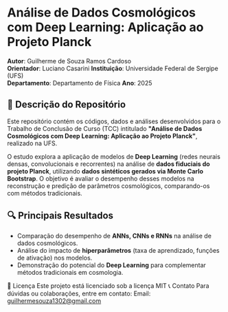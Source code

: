 # Análise de Dados Cosmológicos com Deep Learning: Aplicação ao Projeto Planck  

**Autor**: Guilherme de Souza Ramos Cardoso  
**Orientador**: Luciano Casarini 
**Instituição**: Universidade Federal de Sergipe (UFS)  
**Departamento**: Departamento de Física
**Ano**: 2025

## 📌 Descrição do Repositório  

Este repositório contém os códigos, dados e análises desenvolvidos para o Trabalho de Conclusão de Curso (TCC) intitulado **"Análise de Dados Cosmológicos com Deep Learning: Aplicação ao Projeto Planck"**, realizado na UFS.  

O estudo explora a aplicação de modelos de **Deep Learning** (redes neurais densas, convolucionais e recorrentes) na análise de **dados fiduciais do projeto Planck**, utilizando **dados sintéticos gerados via Monte Carlo Bootstrap**. O objetivo é avaliar o desempenho desses modelos na reconstrução e predição de parâmetros cosmológicos, comparando-os com métodos tradicionais.  


## 🔍 Principais Resultados  

- Comparação do desempenho de **ANNs, CNNs e RNNs** na análise de dados cosmológicos.  
- Análise do impacto de **hiperparâmetros** (taxa de aprendizado, funções de ativação) nos modelos.  
- Demonstração do potencial do **Deep Learning** para complementar métodos tradicionais em cosmologia.  


📜 Licença
Este projeto está licenciado sob a licença MIT
📞 Contato
Para dúvidas ou colaborações, entre em contato:
Email: guilhermesouza1302@gmail.com
